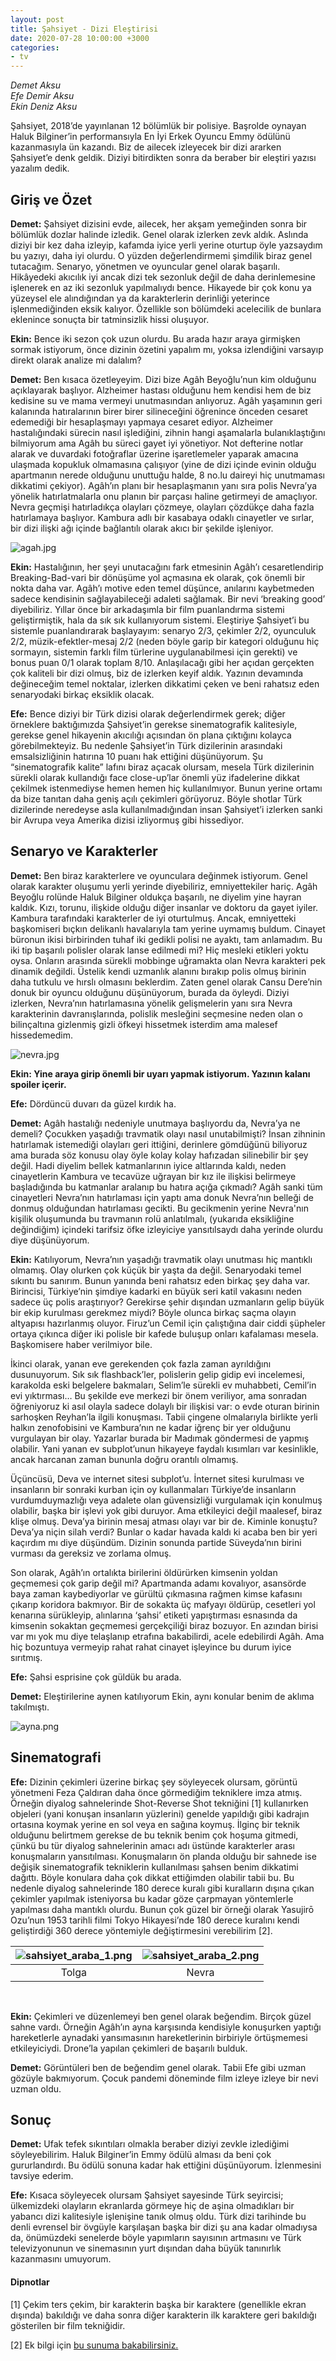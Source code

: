 ```yaml
---
layout: post
title: Şahsiyet - Dizi Eleştirisi
date: 2020-07-28 10:00:00 +3000
categories:
- tv
---
```

<p style="text-align: center;"> <i>

Demet Aksu
<br>
Efe Demir Aksu
<br>
Ekin Deniz Aksu

</i></p>

Şahsiyet, 2018’de yayınlanan 12 bölümlük bir polisiye. Başrolde oynayan Haluk Bilginer’in performansıyla En İyi Erkek Oyuncu Emmy ödülünü kazanmasıyla ün kazandı. Biz de ailecek izleyecek bir dizi ararken Şahsiyet’e denk geldik. Diziyi bitirdikten sonra da beraber bir eleştiri yazısı yazalım dedik.

## Giriş ve Özet

**Demet:** Şahsiyet dizisini evde, ailecek, her akşam yemeğinden sonra bir bölümlük dozlar halinde izledik. Genel olarak izlerken zevk aldık. Aslında diziyi bir kez daha izleyip, kafamda iyice yerli yerine oturtup öyle yazsaydım bu yazıyı, daha iyi olurdu. O yüzden değerlendirmemi şimdilik biraz genel tutacağım.
Senaryo, yönetmen ve oyuncular genel olarak başarılı. Hikâyedeki akıcılık iyi ancak dizi tek sezonluk değil de daha derinlemesine işlenerek en az iki sezonluk yapılmalıydı bence. Hikayede bir çok konu ya yüzeysel ele alındığından ya da karakterlerin derinliği yeterince işlenmediğinden eksik kalıyor. Özellikle son bölümdeki acelecilik de bunlara eklenince sonuçta bir tatminsizlik hissi oluşuyor.

**Ekin:** Bence iki sezon çok uzun olurdu. Bu arada hazır araya girmişken sormak istiyorum, önce dizinin özetini yapalım mı, yoksa izlendiğini varsayıp direkt olarak analize mi dalalım?

**Demet:** Ben kısaca özetleyeyim. Dizi bize Agâh Beyoğlu’nun kim olduğunu açıklayarak başlıyor. Alzheimer hastası olduğunu hem kendisi hem de biz kedisine su ve mama vermeyi unutmasından anlıyoruz. Agâh yaşamının geri kalanında hatıralarının birer birer silineceğini öğrenince önceden cesaret edemediği bir hesaplaşmayı yapmaya cesaret ediyor. Alzheimer hastalığındaki sürecin nasıl işlediğini, zihnin hangi aşamalarla bulanıklaştığını bilmiyorum ama Agâh bu süreci gayet iyi yönetiyor. Not defterine notlar alarak ve duvardaki fotoğraflar üzerine işaretlemeler yaparak amacına ulaşmada kopukluk olmamasına çalışıyor (yine de dizi içinde evinin olduğu apartmanın nerede olduğunu unuttuğu halde, 8 no.lu daireyi hiç unutmaması dikkatimi çekiyor). Agâh’ın planı bir hesaplaşmanın yanı sıra polis Nevra’ya yönelik hatırlatmalarla onu planın bir parçası haline getirmeyi de amaçlıyor. Nevra geçmişi hatırladıkça olayları çözmeye, olayları çözdükçe daha fazla hatırlamaya başlıyor. Kambura adlı bir kasabaya odaklı cinayetler ve sırlar, bir dizi ilişki ağı içinde bağlantılı olarak akıcı bir şekilde işleniyor.

![agah.jpg](https://raw.githubusercontent.com/ekinda/ekinda.github.io/master/photos/sahsiyet_agah.jpg)

**Ekin:** Hastalığının, her şeyi unutacağını fark etmesinin Agâh’ı cesaretlendirip Breaking-Bad-vari bir dönüşüme yol açmasına ek olarak, çok önemli bir nokta daha var. Agâh’ı motive eden temel düşünce, anılarını kaybetmeden sadece kendisinin sağlayabileceği adaleti sağlamak. Bir nevi ‘breaking good’ diyebiliriz.
Yıllar önce bir arkadaşımla bir film puanlandırma sistemi geliştirmiştik, hala da sık sık kullanıyorum sistemi. Eleştiriye Şahsiyet’i bu sistemle puanlandırarak başlayayım: senaryo 2/3, çekimler 2/2, oyunculuk 2/2, müzik-efektler-mesaj 2/2 (neden böyle garip bir kategori olduğunu hiç sormayın, sistemin farklı film türlerine uygulanabilmesi için gerekti) ve bonus puan 0/1 olarak toplam 8/10. Anlaşılacağı gibi her açıdan gerçekten çok kaliteli bir dizi olmuş, biz de izlerken keyif aldık. Yazının devamında değineceğim temel noktalar, izlerken dikkatimi çeken ve beni rahatsız eden senaryodaki birkaç eksiklik olacak.

**Efe:** Bence diziyi bir Türk dizisi olarak değerlendirmek gerek; diğer örneklere baktığımızda Şahsiyet’in gerekse sinematografik kalitesiyle, gerekse genel hikayenin akıcılığı açısından ön plana çıktığını kolayca görebilmekteyiz. Bu nedenle Şahsiyet’in Türk dizilerinin arasındaki emsalsizliğinin hatırına 10 puanı hak ettiğini düşünüyorum. Şu “sinematografik kalite” lafını biraz açacak olursam, mesela Türk dizilerinin sürekli olarak kullandığı face close-up’lar önemli yüz ifadelerine dikkat çekilmek istenmediyse hemen hemen hiç kullanılmıyor. Bunun yerine ortamı da bize tanıtan daha geniş açılı çekimleri görüyoruz. Böyle shotlar Türk dizilerinde neredeyse asla kullanılmadığından insan Şahsiyet’i izlerken sanki bir Avrupa veya Amerika dizisi izliyormuş gibi hissediyor.

## Senaryo ve Karakterler

**Demet:** Ben biraz karakterlere ve oyunculara değinmek istiyorum. Genel olarak karakter oluşumu yerli yerinde diyebiliriz, emniyettekiler hariç. Agâh Beyoğlu rolünde Haluk Bilginer oldukça başarılı, ne diyelim yine hayran kaldık. Kızı, torunu, ilişkide olduğu diğer insanlar ve doktoru da gayet iyiler. Kambura tarafındaki karakterler de iyi oturtulmuş. Ancak, emniyetteki başkomiseri bıçkın delikanlı havalarıyla tam yerine uymamış buldum. Cinayet büronun ikisi birbirinden tuhaf iki gedikli polisi ne ayaktı, tam anlamadım. Bu iki tip başarılı polisler olarak lanse edilmedi mi? Hiç mesleki etikleri yoktu oysa. Onların arasında sürekli mobbinge uğramakta olan Nevra karakteri pek dinamik değildi. Üstelik kendi uzmanlık alanını bırakıp polis olmuş birinin daha tutkulu ve hırslı olmasını beklerdim. Zaten genel olarak Cansu Dere’nin donuk bir oyuncu olduğunu düşünüyorum, burada da öyleydi. Diziyi izlerken, Nevra’nın hatırlamasına yönelik gelişmelerin yanı sıra Nevra karakterinin davranışlarında, polislik mesleğini seçmesine neden olan o bilinçaltına gizlenmiş gizli öfkeyi hissetmek isterdim ama malesef hissedemedim.

![nevra.jpg](https://raw.githubusercontent.com/ekinda/ekinda.github.io/master/photos/sahsiyet_nevra.jpg)

**Ekin: Yine araya girip önemli bir uyarı yapmak istiyorum. Yazının kalanı spoiler içerir.**

**Efe:** Dördüncü duvarı da güzel kırdık ha.

**Demet:** Agâh hastalığı nedeniyle unutmaya başlıyordu da, Nevra’ya ne demeli? Çocukken yaşadığı travmatik olayı nasıl unutabilmişti? İnsan zihninin hatırlamak istemediği olayları geri ittiğini, derinlere gömdüğünü biliyoruz ama burada söz konusu olay öyle kolay kolay hafızadan silinebilir bir şey değil. Hadi diyelim bellek katmanlarının iyice altlarında kaldı, neden cinayetlerin Kambura ve tecavüze uğrayan bir kız ile ilişkisi belirmeye başladığında bu katmanlar aralanıp bu hatıra açığa çıkmadı?
Agâh sanki tüm cinayetleri Nevra’nın hatırlaması için yaptı ama donuk Nevra’nın belleği de donmuş olduğundan hatırlaması gecikti. Bu gecikmenin yerine Nevra'nın kişilik oluşumunda bu travmanın rolü anlatılmalı, (yukarıda eksikliğine değindiğim) içindeki tarifsiz öfke izleyiciye yansıtılsaydı daha yerinde olurdu diye düşünüyorum.

**Ekin:** Katılıyorum, Nevra’nın yaşadığı travmatik olayı unutması hiç mantıklı olmamış. Olay olurken çok küçük bir yaşta da değil. Senaryodaki temel sıkıntı bu sanırım. Bunun yanında beni rahatsız eden birkaç şey daha var. Birincisi, Türkiye’nin şimdiye kadarki en büyük seri katil vakasını neden sadece üç polis araştırıyor? Gerekirse şehir dışından uzmanların gelip büyük bir ekip kurulması gerekmez miydi? Böyle olunca birkaç saçma olayın altyapısı hazırlanmış oluyor. Firuz’un Cemil için çalıştığına dair ciddi şüpheler ortaya çıkınca diğer iki polisle bir kafede buluşup onları kafalaması mesela. Başkomisere haber verilmiyor bile.

İkinci olarak, yanan eve gerekenden çok fazla zaman ayrıldığını dusunuyorum. Sık sık flashback’ler, polislerin gelip gidip evi incelemesi, karakolda eski belgelere bakmaları, Selim’le sürekli ev muhabbeti, Cemil’in evi yıktırması… Bu şekilde eve merkezi bir önem veriliyor, ama sonradan öğreniyoruz ki asıl olayla sadece dolaylı bir ilişkisi var: o evde oturan birinin sarhoşken Reyhan’la ilgili konuşması. Tabii çingene olmalarıyla birlikte yerli halkın zenofobisini ve Kambura’nın ne kadar iğrenç bir yer olduğunu vurgulayan bir olay. Yazarlar burada bir Madımak göndermesi de yapmış olabilir. Yani yanan ev subplot’unun hikayeye faydalı kısımları var kesinlikle, ancak harcanan zaman bununla doğru orantılı olmamış.

Üçüncüsü, Deva ve internet sitesi subplot’u. İnternet sitesi kurulması ve insanların bir sonraki kurban için oy kullanmaları Türkiye’de insanların vurdumduymazlığı veya adalete olan güvensizliği vurgulamak için konulmuş olabilir, başka bir işlevi yok gibi duruyor. Ama etkileyici değil maalesef, biraz klişe olmuş. Deva’ya birinin mesaj atması olayı var bir de. Kiminle konuştu? Deva’ya niçin silah verdi? Bunlar o kadar havada kaldı ki acaba ben bir yeri kaçırdım mı diye düşündüm. Dizinin sonunda partide Süveyda’nın birini vurması da gereksiz ve zorlama olmuş.

Son olarak, Agâh’ın ortalıkta birilerini öldürürken kimsenin yoldan geçmemesi çok garip değil mi? Apartmanda adamı kovalıyor, asansörde baya zaman kaybediyorlar ve gürültü çıkmasına rağmen kimse kafasını çıkarıp koridora bakmıyor. Bir de sokakta üç mafyayı öldürüp, cesetleri yol kenarına sürükleyip, alınlarına ‘şahsi’ etiketi yapıştırması esnasında da kimsenin sokaktan geçmemesi gerçekçiliği biraz bozuyor. En azından birisi var mı yok mu diye telaşlanıp etrafına bakabilirdi, acele edebilirdi Agâh. Ama hiç bozuntuya vermeyip rahat rahat cinayet işleyince bu durum iyice sırıtmış.

**Efe:** Şahsi esprisine çok güldük bu arada.

**Demet:** Eleştirilerine aynen katılıyorum Ekin, aynı konular benim de aklıma takılmıştı.

![ayna.png](https://raw.githubusercontent.com/ekinda/ekinda.github.io/master/photos/sahsiyet_ayna.png)

## Sinematografi

**Efe:** Dizinin çekimleri üzerine birkaç şey söyleyecek olursam, görüntü yönetmeni Feza Çaldıran daha önce görmediğim tekniklere imza atmış. Örneğin diyalog sahnelerinde Shot-Reverse Shot tekniğini [1] kullanırken objeleri (yani konuşan insanların yüzlerini) genelde yapıldığı gibi kadrajın ortasına koymak yerine en sol veya en sağına koymuş. İlginç bir teknik olduğunu belirtmem gerekse de bu teknik benim çok hoşuma gitmedi, çünkü bu tür diyalog sahnelerinin amacı adı üstünde karakterler arası konuşmaların yansıtılması. Konuşmaların ön planda olduğu bir sahnede ise değişik sinematografik tekniklerin kullanılması şahsen benim dikkatimi dağıttı. Böyle konulara daha çok dikkat ettiğimden olabilir tabii bu. Bu nedenle diyalog sahnelerinde 180 derece kuralı gibi kuralların dışına çıkan çekimler yapılmak isteniyorsa bu kadar göze çarpmayan yöntemlerle yapılması daha mantıklı olurdu. Bunun çok güzel bir örneği olarak Yasujirō Ozu’nun 1953 tarihli filmi Tokyo Hikayesi’nde 180 derece kuralını kendi geliştirdiği 360 derece yöntemiyle değiştirmesini verebilirim [2].

|![sahsiyet_araba_1.png](https://raw.githubusercontent.com/ekinda/ekinda.github.io/master/photos/sahsiyet_araba_1.PNG) | ![sahsiyet_araba_2.png](https://raw.githubusercontent.com/ekinda/ekinda.github.io/master/photos/sahsiyet_araba_2.PNG) |
|:--:|:--:|
| Tolga | Nevra |

<br>

**Ekin:** Çekimleri ve düzenlemeyi ben genel olarak beğendim. Birçok güzel sahne vardı. Örneğin Agâh’ın ayna karşısında kendisiyle konuşurken yaptığı hareketlerle aynadaki yansımasının hareketlerinin birbiriyle örtüşmemesi etkileyiciydi. Drone’la yapılan çekimleri de başarılı bulduk.

**Demet:** Görüntüleri ben de beğendim genel olarak. Tabii Efe gibi uzman gözüyle bakmıyorum. Çocuk pandemi döneminde film izleye izleye bir nevi uzman oldu.

## Sonuç

**Demet:** Ufak tefek sıkıntıları olmakla beraber diziyi zevkle izlediğimi söyleyebilirim. Haluk Bilginer’in Emmy ödülü alması da beni çok gururlandırdı. Bu ödülü sonuna kadar hak ettiğini düşünüyorum. İzlenmesini tavsiye ederim.

**Efe:** Kısaca söyleyecek olursam Şahsiyet sayesinde Türk seyircisi; ülkemizdeki olayların ekranlarda görmeye hiç de aşina olmadıkları bir yabancı dizi kalitesiyle işlenişine tanık olmuş oldu. Türk dizi tarihinde bu denli evrensel bir övgüyle karşılaşan başka bir dizi şu ana kadar olmadıysa da, önümüzdeki senelerde böyle yapımların sayısının artmasını ve Türk televizyonunun ve sinemasının yurt dışından daha büyük tanınırlık kazanmasını umuyorum.

#### Dipnotlar

[1] Çekim ters çekim, bir karakterin başka bir karaktere (genellikle ekran dışında) bakıldığı ve daha sonra diğer karakterin ilk karaktere geri bakıldığı gösterilen bir film tekniğidir.

[2] Ek bilgi için [bu sunuma bakabilirsiniz.](https://slideplayer.com/slide/10487809)
